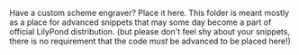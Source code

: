 Have a custom scheme engraver?  Place it here.
This folder is meant mostly as a place for advanced snippets
that may some day become a part of official LilyPond distribution.
(but please don't feel shy about your snippets, there is no
requirement that the code *must* be advanced to be placed here!)